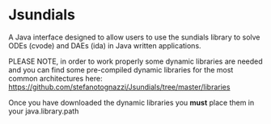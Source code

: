 # Jsundials
A Java interface designed to allow users to use the sundials library to solve ODEs (cvode) and DAEs (ida) in Java written applications.

PLEASE NOTE, in order to work properly some dynamic libraries are needed and you can find some pre-compiled dynamic libraries for the most common architectures here:
https://github.com/stefanotognazzi/Jsundials/tree/master/libraries

Once you have downloaded the dynamic libraries you **must** place them in your java.library.path
